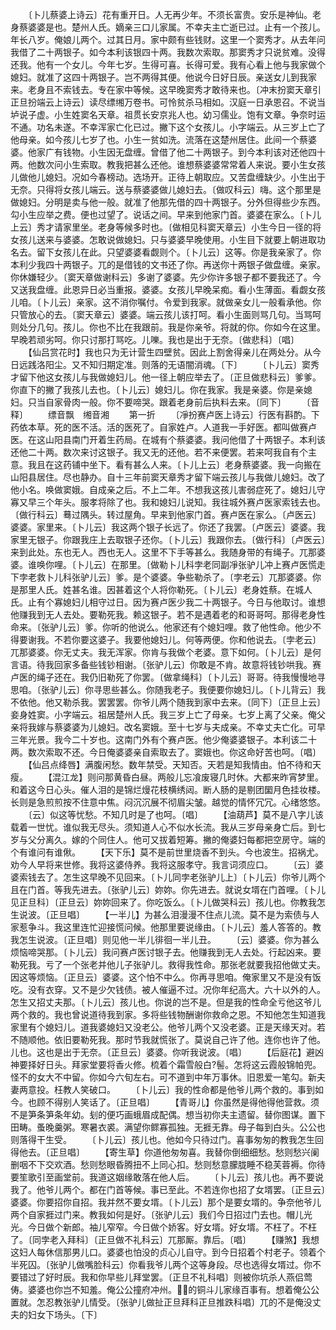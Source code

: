 <!-- { "loadSidebar": true } -->
　　〔卜儿蔡婆上诗云〕花有重开日。人无再少年。不须长富贵。安乐是神仙。老身蔡婆婆是也。楚州人氏。嫡亲三口儿家属。不幸夫主亡逝已过。止有一个孩儿。年长八岁。俺娘儿两个。过其日月。家中颇有些钱财。这里一个窦秀才。从去年问我借了二十两银子。如今本利该银四十两。我数次索取。那窦秀才只说贫难。没得还我。他有一个女儿。今年七岁。生得可喜。长得可爱。我有心看上他与我家做个媳妇。就准了这四十两银子。岂不两得其便。他说今日好日辰。亲送女儿到我家来。老身且不索钱去。专在家中等候。这早晚窦秀才敢待来也。〔冲末扮窦天章引正旦扮端云上诗云〕读尽缥缃万卷书。可怜贫杀马相如。汉庭一日承恩召。不说当垆说子虚。小生姓窦名天章。祖贯长安京兆人也。幼习儒业。饱有文章。争奈时运不通。功名未遂。不幸浑家亡化已过。撇下这个女孩儿。小字端云。从三岁上亡了他母亲。如今孩儿七岁了也。小生一贫如洗。流落在这楚州居住。此间一个蔡婆婆。他家广有钱物。小生因无盘缠。曾借了他二十两银子。到今本利该对还他四十两。他数次问小生索取。教我把甚么还他。谁想蔡婆婆常常着人来说。要小生女孩儿做他儿媳妇。况如今春榜动。选场开。正待上朝取应。又苦盘缠缺少。小生出于无奈。只得将女孩儿端云。送与蔡婆婆做儿媳妇去。〔做叹科云〕嗨。这个那里是做媳妇。分明是卖与他一般。就准了他那先借的四十两银子。分外但得些少东西。勾小生应举之费。便也过望了。说话之间。早来到他家门首。婆婆在家么。〔卜儿上云〕秀才请家里坐。老身等候多时也。〔做相见科窦天章云〕小生今日一径的将女孩儿送来与婆婆。怎敢说做媳妇。只与婆婆早晚使用。小生目下就要上朝进取功名去。留下女孩儿在此。只望婆婆看觑则个。〔卜儿云〕这等。你是我亲家了。你本利少我四十两银子。兀的是借钱的文书还了你。再送你十两银子做盘缠。亲家。你休嫌轻少。〔窦天章做谢科云〕多谢了婆婆。先少你许多银子都不要我还了。今又送我盘缠。此恩异日必当重报。婆婆。女孩儿早晚呆痴。看小生薄面。看觑女孩儿咱。〔卜儿云〕亲家。这不消你嘱付。令爱到我家。就做亲女儿一般看承他。你只管放心的去。〔窦天章云〕婆婆。端云孩儿该打呵。看小生面则骂几句。当骂呵则处分几句。孩儿。你也不比在我跟前。我是你亲爷。将就的你。你如今在这里。早晚若顽劣呵。你只讨那打骂吃。儿嚛。我也是出于无奈。〔做悲科〕〔唱〕
　　【仙吕赏花时】我也只为无计营生四壁贫。因此上割舍得亲儿在两处分。从今日远践洛阳尘。又不知归期定准。则落的无语闇消魂。〔下〕
　　〔卜儿云〕窦秀才留下他这女孩儿与我做媳妇儿。他一径上朝应举去了。〔正旦做悲科云〕爹爹。你直下的撇了我孩儿去也。〔卜儿云〕媳妇儿。你在我家。我是亲婆。你是亲媳妇。只当自家骨肉一般。你不要啼哭。跟着老身前后执料去来。〔同下〕
　　〔音释〕
　　缥音飘　缃音湘
　　第一折
　　〔凈扮赛卢医上诗云〕行医有斟酌。下药依本草。死的医不活。活的医死了。自家姓卢。人道我一手好医。都叫做赛卢医。在这山阳县南门开着生药局。在城有个蔡婆婆。我问他借了十两银子。本利该还他二十两。数次来讨这银子。我又无的还他。若不来便罢。若来呵我自有个主意。我且在这药铺中坐下。看有甚么人来。〔卜儿上云〕老身蔡婆婆。我一向搬在山阳县居住。尽也静办。自十三年前窦天章秀才留下端云孩儿与我做儿媳妇。改了他小名。唤做窦娥。自成亲之后。不上二年。不想我这孩儿害弱症死了。媳妇儿守寡又早三个年头。服孝将除了也。我和媳妇儿说知。我往城外赛卢医家索钱去也。〔做行科云〕蓦过隅头。转过屋角。早来到他家门首。赛卢医在家么。〔卢医云〕婆婆。家里来。〔卜儿云〕我这两个银子长远了。你还了我罢。〔卢医云〕婆婆。我家里无银子。你跟我庄上去取银子还你。〔卜儿云〕我跟你去。〔做行科〕〔卢医云〕来到此处。东也无人。西也无人。这里不下手等甚么。我随身带的有绳子。兀那婆婆。谁唤你哩。〔卜儿云〕在那里。〔做勒卜儿科孛老同副凈张驴儿冲上赛卢医慌走下孛老救卜儿科张驴儿云〕爹。是个婆婆。争些勒杀了。〔孛老云〕兀那婆婆。你是那里人氏。姓甚名谁。因甚着这个人将你勒死。〔卜儿云〕老身姓蔡。在城人氏。止有个寡媳妇儿相守过日。因为赛卢医少我二十两银子。今日与他取讨。谁想他赚我到无人去处。要勒死我。赖这银子。若不是遇着老的和哥哥呵。那得老身性命来。〔张驴儿云〕爹。你听的他说么。他家还有个媳妇哩。救了他性命。他少不得要谢我。不若你要这婆子。我要他媳妇儿。何等两便。你和他说去。〔孛老云〕兀那婆婆。你无丈夫。我无浑家。你肯与我做个老婆。意下如何。〔卜儿云〕是何言语。待我回家多备些钱钞相谢。〔张驴儿云〕你敢是不肯。故意将钱钞哄我。赛卢医的绳子还在。我仍旧勒死了你罢。〔做拿绳科〕〔卜儿云〕哥哥。待我慢慢地寻思咱。〔张驴儿云〕你寻思些甚么。你随我老子。我便要你媳妇儿。〔卜儿背云〕我不依他。他又勒杀我。罢罢罢。你爷儿两个随我到家中去来。〔同下〕〔正旦上云〕妾身姓窦。小字端云。祖居楚州人氏。我三岁上亡了母亲。七岁上离了父亲。俺父亲将我嫁与蔡婆婆为儿媳妇。改名窦娥。至十七岁与夫成亲。不幸丈夫亡化。可早三年光景。我今二十岁也。这南门外有个赛卢医。他少俺婆婆银子。本利该二十两。数次索取不还。今日俺婆婆亲自索取去了。窦娥也。你这命好苦也呵。〔唱〕
　　【仙吕点绛唇】满腹闲愁。数年禁受。天知否。天若是知我情由。怕不待和天瘦。
　　【混江龙】则问那黄昏白昼。两般儿忘飡废寝几时休。大都来昨宵梦里。和着这今日心头。催人泪的是锦烂熳花枝横绣闼。断人肠的是剔团圞月色挂妆楼。长则是急煎煎按不住意中焦。闷沉沉展不彻眉尖皱。越觉的情怀冗冗。心绪悠悠。
　　〔云〕似这等忧愁。不知几时是了也呵。〔唱〕
　　【油葫芦】莫不是八字儿该载着一世忧。谁似我无尽头。须知道人心不似水长流。我从三岁母亲身亡后。到七岁与父分离久。嫁的个同住人。他可又拔着短筹。撇的俺婆妇每都把空房守。端的个有谁问有谁偢。
　　【天下乐】莫不是前世里烧香不到头。今也波生。招祸尤。劝今人早将来世修。我将这婆侍养。我将这服孝守。我言词须应口。
　　〔云〕婆婆索钱去了。怎生这早晚不见回来。〔卜儿同孛老张驴儿上〕〔卜儿云〕你爷儿两个且在门首。等我先进去。〔张驴儿云〕妳妳。你先进去。就说女壻在门首哩。〔卜儿见正旦科〕〔正旦云〕妳妳回来了。你吃饭么。〔卜儿做哭科云〕孩儿也。你教我怎生说波。〔正旦唱〕
　　【一半儿】为甚么泪漫漫不住点儿流。莫不是为索债与人家惹争斗。我这里连忙迎接慌问候。他那里要说缘由。〔卜儿云〕羞人答答的。教我怎生说波。〔正旦唱〕则见他一半儿徘徊一半儿丑。
　　〔云〕婆婆。你为甚么烦恼啼哭那。〔卜儿云〕我问赛卢医讨银子去。他赚我到无人去处。行起凶来。要勒死我。亏了一个张老并他儿子张驴儿。救得我性命。那张老就要我招他做丈夫。因这等烦恼。〔正旦云〕婆婆。这个怕不中么。你再寻思咱。俺家里又不是没有饭吃。没有衣穿。又不是少欠钱债。被人催逼不过。况你年纪高大。六十以外的人。怎生又招丈夫那。〔卜儿云〕孩儿也。你说的岂不是。但是我的性命全亏他这爷儿两个救的。我也曾说道待我到家。多将些钱物酬谢你救命之恩。不知他怎生知道我家里有个媳妇儿。道我婆媳妇又没老公。他爷儿两个又没老婆。正是天缘天对。若不随顺他。依旧要勒死我。那时节我就慌张了。莫说自己许了他。连你也许了他。儿也。这也是出于无奈。〔正旦云〕婆婆。你听我说波。〔唱〕
　　【后庭花】避凶神要择好日头。拜家堂要将香火修。梳着个霜雪般白?髻。怎将这云霞般锦帕兜。怪不的女大不中留。你如今六旬左右。可不道到中年万事休。旧恩爱一笔勾。新夫妻两意投。枉教人笑破口。
　　〔卜儿云〕我的性命都是他爷儿两个救的。事到如今。也顾不得别人笑话了。〔正旦唱〕
　　【青哥儿】你虽然是得他得他营救。须不是笋条笋条年幼。刬的便巧画蛾眉成配偶。想当初你夫主遗留。替你图谋。置下田畴。蚤晚羹粥。寒暑衣裘。满望你鳏寡孤独。无捱无靠。母子每到白头。公公也则落得干生受。
　　〔卜儿云〕孩儿也。他如今只待过门。喜事匆匆的教我怎生回得他去。〔正旦唱〕
　　【寄生草】你道他匆匆喜。我替你倒细细愁。愁则愁兴阑删咽不下交欢酒。愁则愁眼昏腾扭不上同心扣。愁则愁意朦胧睡不稳芙蓉褥。你待要笙歌引至画堂前。我道这姻缘敢落在他人后。
　　〔卜儿云〕孩儿也。再不要说我了。他爷儿两个。都在门首等候。事已至此。不若连你也招了女壻罢。〔正旦云〕婆婆。你要招你自招。我并然不要女壻。〔卜儿云〕那个是要女壻的。争奈他爷儿两个自家捱过门来。教我如何是好。〔张驴儿云〕我们今日招过门去也。帽儿光光。今日做个新郎。袖儿窄窄。今日做个娇客。好女壻。好女壻。不枉了。不枉了。〔同孛老入拜科〕〔正旦做不礼科云〕兀那厮。靠后。〔唱〕
　　【赚煞】我想这妇人每休信那男儿口。婆婆也怕没的贞心儿自守。到今日招着个村老子。领着个半死囚。〔张驴儿做嘴脸科云〕你看我爷儿两个这等身段。尽也选得女壻过。你不要错过了好时辰。我和你早些儿拜堂罢。〔正旦不礼科唱〕则被你坑杀人燕侣莺俦。婆婆也你岂不知羞。俺公公撞府冲州。的铜斗儿家缘百事有。想着俺公公置就。怎忍教张驴儿情受。〔张驴儿做扯正旦拜科正旦推跌科唱〕兀的不是俺没丈夫的妇女下场头。〔下〕
